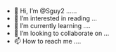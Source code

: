 - 👋 Hi, I’m @Sguy2 ......
- 👀 I’m interested in reading ...
- 🌱 I’m currently learning ....
- 💞️ I’m looking to collaborate on ...
- 📫 How to reach me ....

<!---
Sguy2/Sguy2 is a ✨ special ✨ repository because its `README.md` (this file) appears on your GitHub profile.
You can click the Preview link to take a look at your changes.
--->
